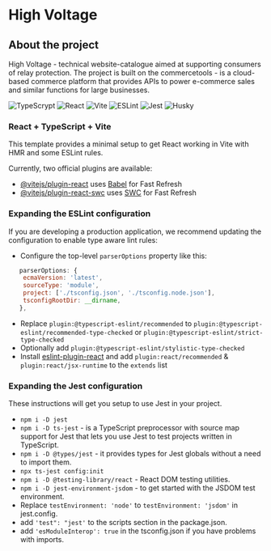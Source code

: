 # High Voltage

## About the project

High Voltage - technical website-catalogue aimed at supporting consumers of relay protection. The project is built on the commercetools - is a cloud-based commerce platform that provides APIs to power e-commerce sales and similar functions for large businesses.

![TypeScrypt](https://img.shields.io/badge/TypeScrypt-blue) ![React](https://img.shields.io/badge/React-lightblue) ![Vite](https://img.shields.io/badge/Vite-violet) ![ESLint](https://img.shields.io/badge/ESLint-darkviolet) ![Jest](https://img.shields.io/badge/Jest-green) ![Husky](https://img.shields.io/badge/Husky-orange)


### React + TypeScript + Vite

This template provides a minimal setup to get React working in Vite with HMR and some ESLint rules.

Currently, two official plugins are available:

- [@vitejs/plugin-react](https://github.com/vitejs/vite-plugin-react/blob/main/packages/plugin-react/README.md) uses [Babel](https://babeljs.io/) for Fast Refresh
- [@vitejs/plugin-react-swc](https://github.com/vitejs/vite-plugin-react-swc) uses [SWC](https://swc.rs/) for Fast Refresh

### Expanding the ESLint configuration

If you are developing a production application, we recommend updating the configuration to enable type aware lint rules:

- Configure the top-level `parserOptions` property like this:

```js
   parserOptions: {
    ecmaVersion: 'latest',
    sourceType: 'module',
    project: ['./tsconfig.json', './tsconfig.node.json'],
    tsconfigRootDir: __dirname,
   },
```

- Replace `plugin:@typescript-eslint/recommended` to `plugin:@typescript-eslint/recommended-type-checked` or `plugin:@typescript-eslint/strict-type-checked`
- Optionally add `plugin:@typescript-eslint/stylistic-type-checked`
- Install [eslint-plugin-react](https://github.com/jsx-eslint/eslint-plugin-react) and add `plugin:react/recommended` & `plugin:react/jsx-runtime` to the `extends` list

### Expanding the Jest configuration

These instructions will get you setup to use Jest in your project.

 - `npm i -D jest`
 - `npm i -D ts-jest` - is a TypeScript preprocessor with source map support for Jest that lets you use Jest to test projects written in TypeScript.
 - `npm i -D @types/jest` - it provides types for Jest globals without a need to import them.
 - `npx ts-jest config:init`
 - `npm i -D @testing-library/react` - React DOM testing utilities.
 - `npm i -D jest-environment-jsdom` - to get started with the JSDOM test environment.
 - Replace `testEnvironment: 'node'` to `testEnvironment: 'jsdom'` in jest.config.
 - add `'test": "jest'` to the scripts section in the package.json.
 - add `'esModuleInterop': true` in the tsconfig.json if you have problems with imports.